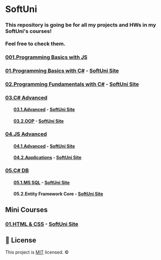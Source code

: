 # SoftUni

### This repository is going be for all my projects and HWs in my SoftUni's courses! <br> <br> Feel free to check them.

### [001.Programming Basics with JS](https://github.com/Marti2509/SoftUni/tree/main/001.Programming%20Basics%20with%20JS%20-%20Alone%202022)
### [01.Programming Basics with C#](https://github.com/Marti2509/SoftUni/tree/main/01.Programming%20Basics%20with%20C%23%20-%20November%202021)  - [SoftUni Site](https://softuni.bg/trainings/3513/programming-basics-with-csharp-november-2021)
### [02.Programming Fundamentals with C#](https://github.com/Marti2509/SoftUni/tree/main/02.Programming%20Fundamentals%20with%20C%23%20-%20January%202022) - [SoftUni Site](https://softuni.bg/trainings/3606/programming-fundamentals-with-csharp-january-2022)
### [03.C# Advanced](https://github.com/Marti2509/SoftUni/tree/main/03.C%23%20Advanced%20-%20May%202022)
#### &nbsp; &nbsp; &nbsp; &nbsp; [03.1.Advanced](https://github.com/Marti2509/SoftUni/tree/main/03.C%23%20Advanced%20-%20May%202022/01.Advanced) - [SoftUni Site](https://softuni.bg/trainings/3699/csharp-advanced-may-2022)
#### &nbsp; &nbsp; &nbsp; &nbsp; [03.2.OOP](https://github.com/Marti2509/SoftUni/tree/main/03.C%23%20Advanced%20-%20May%202022/02.OOP) - [SoftUni Site](https://softuni.bg/trainings/3700/csharp-oop-june-2022)
### [04.JS Advanced](https://github.com/Marti2509/SoftUni/tree/main/04.JS%20Advanced%20-%20September%202022)
#### &nbsp; &nbsp; &nbsp; &nbsp; [04.1.Advanced](https://github.com/Marti2509/SoftUni/tree/main/04.JS%20Advanced%20-%20September%202022/01.Advanced) - [SoftUni Site](https://softuni.bg/trainings/3846/js-advanced-september-2022)
#### &nbsp; &nbsp; &nbsp; &nbsp; [04.2.Applications](https://github.com/Marti2509/SoftUni/tree/main/04.JS%20Advanced%20-%20September%202022/02.Applications) - [SoftUni Site](https://softuni.bg/trainings/3847/js-applications-october-2022)
### [05.C# DB](https://github.com/Marti2509/SoftUni/tree/main/05.C%23%20DB%20-%20January%202023)
#### &nbsp; &nbsp; &nbsp; &nbsp; [05.1.MS SQL](https://github.com/Marti2509/SoftUni/tree/main/05.C%23%20DB%20-%20January%202023/MS%20SQL) - [SoftUni Site](https://softuni.bg/trainings/3965/ms-sql-january-2023)
#### &nbsp; &nbsp; &nbsp; &nbsp; 05.2.Entity Framework Core - [SoftUni Site](https://softuni.bg/trainings/3966/entity-framework-core-february-2023)

## Mini Courses
### [01.HTML & CSS](https://github.com/Marti2509/SoftUni/tree/main/Mini%20Courses/HTML%20%26%20CSS) - [SoftUni Site](https://softuni.bg/trainings/2286/html-css-mini-course)

## 📝 License
This project is [MIT](https://github.com/Marti2509/SoftUni/blob/main/LICENSE) licensed. ©
